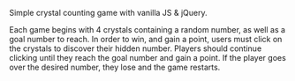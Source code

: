 
Simple crystal counting game with vanilla JS & jQuery.

Each game begins with 4 crystals containing a random number, as well as a goal number to reach. In order to win, and gain a point, users must click on the crystals to discover their hidden number. Players should continue clicking until they reach the goal number and gain a point. If the player goes over the desired number, they lose and the game restarts.
